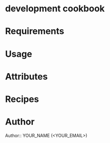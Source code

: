 # development cookbook

# Requirements

# Usage

# Attributes

# Recipes

# Author

Author:: YOUR_NAME (<YOUR_EMAIL>)
